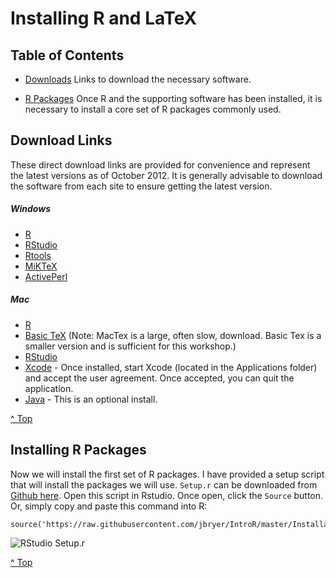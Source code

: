 # Installing R and LaTeX

## Table of Contents ##

* [Downloads](#downloads) Links to download the necessary software.

* [R Packages](#rsetup) Once R and the supporting software has been installed, it is necessary to install a core set of R packages commonly used.


## Download Links <a id='downloads'></a> ##

These direct download links are provided for convenience and represent the latest versions as of October 2012. It is generally advisable to download the software from each site to ensure getting the latest version.

##### Windows #####

* [R](https://cran.r-project.org/bin/windows/base/)
* [RStudio](https://www.rstudio.com/products/rstudio/download/)
* [Rtools](https://cran.r-project.org/bin/windows/Rtools/)
* [MiKTeX](http://miktex.org/download)
* [ActivePerl](http://www.activestate.com/activeperl/downloads)

##### Mac #####

* [R](https://cran.r-project.org/bin/macosx/)
* [Basic TeX](https://tug.org/mactex/morepackages.html) (Note: MacTex is a large, often slow, download. Basic Tex is a smaller version and is sufficient for this workshop.)
* [RStudio](https://www.rstudio.com/products/rstudio/download/)
* [Xcode](https://itunes.apple.com/us/app/xcode/id497799835?mt=12) - Once installed, start Xcode (located in the Applications folder) and accept the user agreement. Once accepted, you can quit the application.
* [Java](https://support.apple.com/kb/DL1572?locale=en_US) - This is an optional install.

[^ Top](#)


## Installing R Packages <a name='rsetup'></a> ##

Now we will install the first set of R packages. I have provided a setup script that will install the packages we will use. `Setup.r` can be downloaded from [Github here](https://raw.github.com/jbryer/CompStats/master/Installation/Setup.r). Open this script in Rstudio. Once open, click the `Source` button. Or, simply copy and paste this command into R:

```
source('https://raw.githubusercontent.com/jbryer/IntroR/master/Installation/Setup.r')
```

![RStudio Setup.r](https://github.com/jbryer/CompStats/blob/master/Installation/Figures/Rstudio-SetupScript.png?raw=true)

[^ Top](#)

